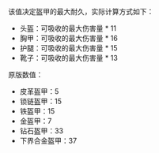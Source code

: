 该值决定盔甲的最大耐久，实际计算方式如下：

* 头盔：可吸收的最大伤害量 * 11
* 胸甲：可吸收的最大伤害量 * 16
* 护腿：可吸收的最大伤害量 * 15
* 靴子：可吸收的最大伤害量 * 13

原版数值：

* 皮革盔甲：5
* 锁链盔甲：15
* 铁盔甲：15
* 金盔甲：7
* 钻石盔甲：33
* 下界合金盔甲：37